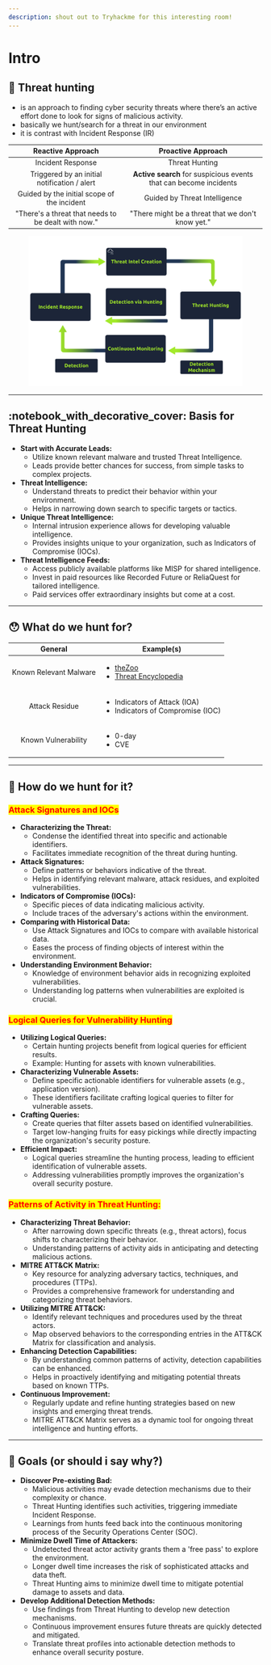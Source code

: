 ```yaml
---
description: shout out to Tryhackme for this interesting room!
---
```


# Intro

## :book: Threat hunting&#x20;

* is an approach to finding cyber security threats where there’s an active effort done to look for signs of malicious activity.
* basically we hunt/search for a threat in our environment
* it is contrast with Incident Response (IR)

|                  Reactive Approach                  |                         Proactive Approach                        |
| :-------------------------------------------------: | :---------------------------------------------------------------: |
|                  Incident Response                  |                           Threat Hunting                          |
|     Triggered by an initial notification / alert    | **Active search** for suspicious events that can become incidents |
|     Guided by the initial scope of the incident     |                   Guided by Threat Intelligence                   |
| "There's a threat that needs to be dealt with now." |         "There might be a threat that we don't know yet."         |

<figure><img src="../.gitbook/assets/image (9) (1) (1) (1).png" alt=""><figcaption></figcaption></figure>

***

## :notebook\_with\_decorative\_cover: Basis for Threat Hunting

* **Start with Accurate Leads:**
  * Utilize known relevant malware and trusted Threat Intelligence.
  * Leads provide better chances for success, from simple tasks to complex projects.
* **Threat Intelligence:**
  * Understand threats to predict their behavior within your environment.
  * Helps in narrowing down search to specific targets or tactics.
* **Unique Threat Intelligence:**
  * Internal intrusion experience allows for developing valuable intelligence.
  * Provides insights unique to your organization, such as Indicators of Compromise (IOCs).
* **Threat Intelligence Feeds:**
  * Access publicly available platforms like MISP for shared intelligence.
  * Invest in paid resources like Recorded Future or ReliaQuest for tailored intelligence.
  * Paid services offer extraordinary insights but come at a cost.

***

## :hushed: What do we hunt for?

|         General        | Example(s)                                                                                                                                                                |
| :--------------------: | ------------------------------------------------------------------------------------------------------------------------------------------------------------------------- |
| Known Relevant Malware | <ul><li><a href="https://github.com/ytisf/theZoo">theZoo</a></li><li><a href="https://www.trendmicro.com/vinfo/us/threat-encyclopedia/">Threat Encyclopedia</a></li></ul> |
|     Attack Residue     | <ul><li>Indicators of Attack (IOA)</li><li>Indicators of Compromise (IOC)</li></ul>                                                                                       |
|   Known Vulnerability  | <ul><li>0-day</li><li>CVE</li></ul>                                                                                                                                       |

***

## :thinking: How do we hunt for it?

### <mark style="color:red;">Attack Signatures and IOCs</mark>

* **Characterizing the Threat:**
  * Condense the identified threat into specific and actionable identifiers.
  * Facilitates immediate recognition of the threat during hunting.
* **Attack Signatures:**
  * Define patterns or behaviors indicative of the threat.
  * Helps in identifying relevant malware, attack residues, and exploited vulnerabilities.
* **Indicators of Compromise (IOCs):**
  * Specific pieces of data indicating malicious activity.
  * Include traces of the adversary's actions within the environment.
* **Comparing with Historical Data:**
  * Use Attack Signatures and IOCs to compare with available historical data.
  * Eases the process of finding objects of interest within the environment.
* **Understanding Environment Behavior:**
  * Knowledge of environment behavior aids in recognizing exploited vulnerabilities.
  * Understanding log patterns when vulnerabilities are exploited is crucial.

### <mark style="color:red;">**Logical Queries for Vulnerability Hunting**</mark>

* **Utilizing Logical Queries:**
  * Certain hunting projects benefit from logical queries for efficient results.
  * Example: Hunting for assets with known vulnerabilities.
* **Characterizing Vulnerable Assets:**
  * Define specific actionable identifiers for vulnerable assets (e.g., application version).
  * These identifiers facilitate crafting logical queries to filter for vulnerable assets.
* **Crafting Queries:**
  * Create queries that filter assets based on identified vulnerabilities.
  * Target low-hanging fruits for easy pickings while directly impacting the organization's security posture.
* **Efficient Impact:**
  * Logical queries streamline the hunting process, leading to efficient identification of vulnerable assets.
  * Addressing vulnerabilities promptly improves the organization's overall security posture.

### <mark style="color:red;">**Patterns of Activity in Threat Hunting:**</mark>

* **Characterizing Threat Behavior:**
  * After narrowing down specific threats (e.g., threat actors), focus shifts to characterizing their behavior.
  * Understanding patterns of activity aids in anticipating and detecting malicious actions.
* **MITRE ATT\&CK Matrix:**
  * Key resource for analyzing adversary tactics, techniques, and procedures (TTPs).
  * Provides a comprehensive framework for understanding and categorizing threat behaviors.
* **Utilizing MITRE ATT\&CK:**
  * Identify relevant techniques and procedures used by the threat actors.
  * Map observed behaviors to the corresponding entries in the ATT\&CK Matrix for classification and analysis.
* **Enhancing Detection Capabilities:**
  * By understanding common patterns of activity, detection capabilities can be enhanced.
  * Helps in proactively identifying and mitigating potential threats based on known TTPs.
* **Continuous Improvement:**
  * Regularly update and refine hunting strategies based on new insights and emerging threat trends.
  * MITRE ATT\&CK Matrix serves as a dynamic tool for ongoing threat intelligence and hunting efforts.

***

## :dart: Goals (or should i say why?)

* **Discover Pre-existing Bad:**
  * Malicious activities may evade detection mechanisms due to their complexity or chance.
  * Threat Hunting identifies such activities, triggering immediate Incident Response.
  * Learnings from hunts feed back into the continuous monitoring process of the Security Operations Center (SOC).
* **Minimize Dwell Time of Attackers:**
  * Undetected threat actor activity grants them a 'free pass' to explore the environment.
  * Longer dwell time increases the risk of sophisticated attacks and data theft.
  * Threat Hunting aims to minimize dwell time to mitigate potential damage to assets and data.
* **Develop Additional Detection Methods:**
  * Use findings from Threat Hunting to develop new detection mechanisms.
  * Continuous improvement ensures future threats are quickly detected and mitigated.
  * Translate threat profiles into actionable detection methods to enhance overall security posture.
